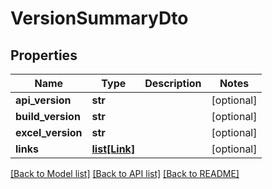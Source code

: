 # VersionSummaryDto

## Properties
Name | Type | Description | Notes
------------ | ------------- | ------------- | -------------
**api_version** | **str** |  | [optional] 
**build_version** | **str** |  | [optional] 
**excel_version** | **str** |  | [optional] 
**links** | [**list[Link]**](Link.md) |  | [optional] 

[[Back to Model list]](../README.md#documentation-for-models) [[Back to API list]](../README.md#documentation-for-api-endpoints) [[Back to README]](../README.md)


